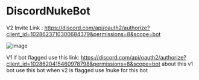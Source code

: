 # DiscordNukeBot

V2 Invite Link : https://discord.com/api/oauth2/authorize?client_id=1028623710300684379&permissions=8&scope=bot

![image](https://user-images.githubusercontent.com/107064155/192379730-10a08b4e-15b2-4f7e-9e05-e4127c205a23.png)









V1 if bot flagged use this link: https://discord.com/api/oauth2/authorize?client_id=1028620415460978798&permissions=8&scope=bot
about this v1 bot use this bot when v2 is flagged use !nuke for this bot
